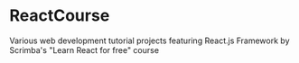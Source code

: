 # ReactCourse
Various web development tutorial projects featuring React.js Framework by Scrimba's "Learn React for free" course
